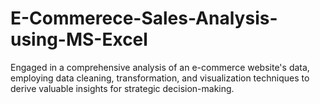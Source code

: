 # E-Commerece-Sales-Analysis-using-MS-Excel
Engaged in a comprehensive analysis of an e-commerce website's data, employing data cleaning, transformation, and visualization techniques to derive valuable insights for strategic decision-making.

